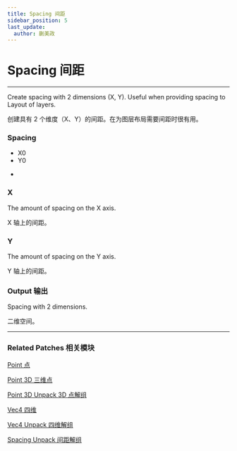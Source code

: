 ```yaml
---
title: Spacing 间距
sidebar_position: 5
last_update:
  author: 蒯美政
---
```


# Spacing 间距

---

Create spacing with 2 dimensions (X, Y). Useful when providing spacing to Layout of layers.

创建具有 2 个维度（X、Y）的间距。在为图层布局需要间距时很有用。

<div className="patch-container">
    <div className="patch processor">
        <h3>Spacing</h3>
        <ul className="inputs">
            <li>X<span>0</span></li>
            <li>Y<span>0</span></li>
        </ul>
        <ul className="outputs">
            <li><span></span></li>
        </ul>
    </div>
</div>

### X

The amount of spacing on the X axis.

X 轴上的间距。

### Y

The amount of spacing on the Y axis.

Y 轴上的间距。

### Output 输出

Spacing with 2 dimensions.

二维空间。

---

### Related Patches 相关模块

[Point 点](./Point.md)

[Point 3D 三维点](./Point%203D.md)

[Point 3D Unpack 3D 点解组](./Point%203D%20Unpack.md)

[Vec4 四维](./Vec4.md)

[Vec4 Unpack 四维解组](./Vec4%20Unpack.md)

[Spacing Unpack 间距解组](./Spacing%20Unpack.md)
